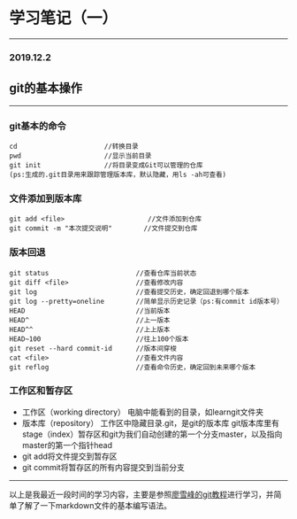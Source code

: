 # 学习笔记（一）
----
### 2019.12.2
## git的基本操作
----
### git基本的命令
```
cd                      //转换目录
pwd                     //显示当前目录
git init                //将目录变成Git可以管理的仓库
(ps:生成的.git目录用来跟踪管理版本库，默认隐藏，用ls -ah可查看)
```
### 文件添加到版本库
```
git add <file>                     //文件添加到仓库
git commit -m "本次提交说明"        //文件提交到仓库
```
### 版本回退
```
git status                      //查看仓库当前状态
git diff <file>                 //查看修改内容
git log                         //查看提交历史，确定回退到哪个版本
git log --pretty=oneline        //简单显示历史记录（ps:有commit id版本号）
HEAD                            //当前版本
HEAD^                           //上一版本
HEAD^^                          //上上版本
HEAD~100                        //往上100个版本
git reset --hard commit-id      //版本间穿梭
cat <file>                      //查看文件内容
git reflog                      //查看命令历史，确定回到未来哪个版本
```
### 工作区和暂存区
* 工作区（working directory）
电脑中能看到的目录，如learngit文件夹
* 版本库（repository）
工作区中隐藏目录.git，是git的版本库
git版本库里有stage（index）暂存区和git为我们自动创建的第一个分支master，以及指向master的第一个指针head
* git add将文件提交到暂存区
* git commit将暂存区的所有内容提交到当前分支
---
以上是我最近一段时间的学习内容，主要是参照[廖雪峰的git教程](https://www.liaoxuefeng.com/wiki/896043488029600)进行学习，并简单了解了一下markdown文件的基本编写语法。